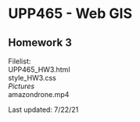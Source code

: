 # UPP465 - Web GIS
## Homework 3

Filelist:
<br>
  UPP465_HW3.html
  <br>
  style_HW3.css
  <br>
  _Pictures_
  <br>
    amazondrone.mp4

Last updated: 7/22/21
